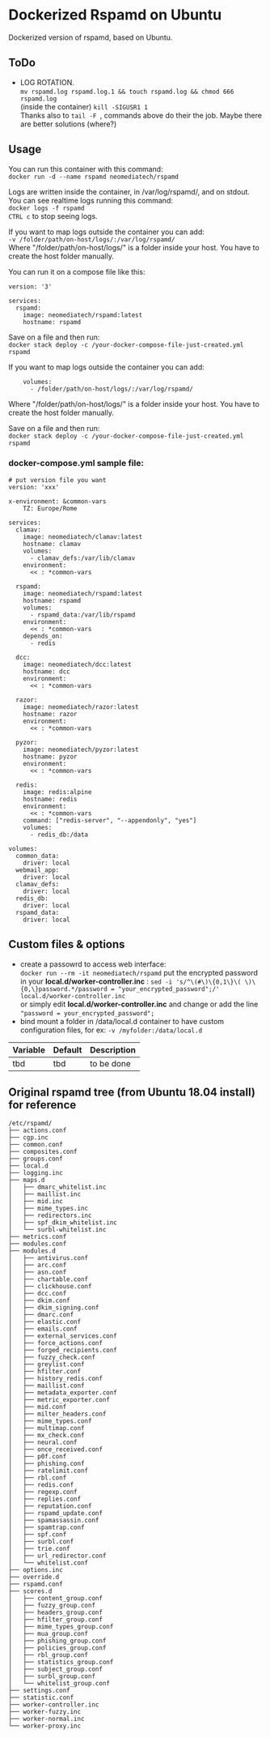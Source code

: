 # Dockerized Rspamd on Ubuntu
Dockerized version of rspamd, based on Ubuntu.

## ToDo
- LOG ROTATION.  
`mv rspamd.log rspamd.log.1 && touch rspamd.log && chmod 666 rspamd.log`   
(inside the container) `kill -SIGUSR1 1`  
Thanks also to `tail -F `, commands above do their the job. Maybe there are better solutions (where?)

## Usage
You can run this container with this command:  
`docker run -d --name rspamd neomediatech/rspamd`  

Logs are written inside the container, in /var/log/rspamd/, and on stdout. You can see realtime logs running this command:  
`docker logs -f rspamd`  
`CTRL c` to stop seeing logs.  

If you want to map logs outside the container you can add:  
`-v /folder/path/on-host/logs/:/var/log/rspamd/`  
Where "/folder/path/on-host/logs/" is a folder inside your host. You have to create the host folder manually.  

You can run it on a compose file like this:  

```
version: '3'  

services:  
  rspamd:  
    image: neomediatech/rspamd:latest  
    hostname: rspamd  
```
Save on a file and then run:  
`docker stack deploy -c /your-docker-compose-file-just-created.yml rspamd`

If you want to map logs outside the container you can add:  
```
    volumes:
      - /folder/path/on-host/logs/:/var/log/rspamd/
```
Where "/folder/path/on-host/logs/" is a folder inside your host. You have to create the host folder manually.

Save on a file and then run:  
`docker stack deploy -c /your-docker-compose-file-just-created.yml rspamd`  

### docker-compose.yml sample file:
```
# put version file you want
version: 'xxx'

x-environment: &common-vars
    TZ: Europe/Rome

services:
  clamav:
    image: neomediatech/clamav:latest
    hostname: clamav
    volumes:
      - clamav_defs:/var/lib/clamav
    environment:
      << : *common-vars

  rspamd:
    image: neomediatech/rspamd:latest
    hostname: rspamd
    volumes:
      - rspamd_data:/var/lib/rspamd
    environment:
      << : *common-vars
    depends_on:
      - redis

  dcc:
    image: neomediatech/dcc:latest
    hostname: dcc
    environment:
      << : *common-vars

  razor:
    image: neomediatech/razor:latest
    hostname: razor
    environment:
      << : *common-vars

  pyzor:
    image: neomediatech/pyzor:latest
    hostname: pyzor
    environment:
      << : *common-vars

  redis:
    image: redis:alpine
    hostname: redis
    environment:
      << : *common-vars
    command: ["redis-server", "--appendonly", "yes"]
    volumes:
      - redis_db:/data

volumes:
  common_data:
    driver: local
  webmail_app:
    driver: local
  clamav_defs:
    driver: local
  redis_db:
    driver: local
  rspamd_data:
    driver: local

```

## Custom files & options
- create a passowrd to access web interface:  
`docker run --rm -it neomediatech/rspamd`
put the encrypted password in your __local.d/worker-controller.inc__ :
`sed -i 's/^\(#\)\{0,1\}\( \)\{0,\}password.*/password = "your_encrypted_password";/' local.d/worker-controller.inc`  
or simply edit __local.d/worker-controller.inc__ and change or add the line  
`"password = your_encrypted_password";`
- bind mount a folder in /data/local.d container to have custom configuration files, for ex: `-v /myfolder:/data/local.d`


| Variable | Default | Description |
| -------- | ------- | ----------- |
| tbd | tbd | to be done |

## Original rspamd tree (from Ubuntu 18.04 install) for reference
```
/etc/rspamd/
├── actions.conf
├── cgp.inc
├── common.conf
├── composites.conf
├── groups.conf
├── local.d
├── logging.inc
├── maps.d
│   ├── dmarc_whitelist.inc
│   ├── maillist.inc
│   ├── mid.inc
│   ├── mime_types.inc
│   ├── redirectors.inc
│   ├── spf_dkim_whitelist.inc
│   └── surbl-whitelist.inc
├── metrics.conf
├── modules.conf
├── modules.d
│   ├── antivirus.conf
│   ├── arc.conf
│   ├── asn.conf
│   ├── chartable.conf
│   ├── clickhouse.conf
│   ├── dcc.conf
│   ├── dkim.conf
│   ├── dkim_signing.conf
│   ├── dmarc.conf
│   ├── elastic.conf
│   ├── emails.conf
│   ├── external_services.conf
│   ├── force_actions.conf
│   ├── forged_recipients.conf
│   ├── fuzzy_check.conf
│   ├── greylist.conf
│   ├── hfilter.conf
│   ├── history_redis.conf
│   ├── maillist.conf
│   ├── metadata_exporter.conf
│   ├── metric_exporter.conf
│   ├── mid.conf
│   ├── milter_headers.conf
│   ├── mime_types.conf
│   ├── multimap.conf
│   ├── mx_check.conf
│   ├── neural.conf
│   ├── once_received.conf
│   ├── p0f.conf
│   ├── phishing.conf
│   ├── ratelimit.conf
│   ├── rbl.conf
│   ├── redis.conf
│   ├── regexp.conf
│   ├── replies.conf
│   ├── reputation.conf
│   ├── rspamd_update.conf
│   ├── spamassassin.conf
│   ├── spamtrap.conf
│   ├── spf.conf
│   ├── surbl.conf
│   ├── trie.conf
│   ├── url_redirector.conf
│   └── whitelist.conf
├── options.inc
├── override.d
├── rspamd.conf
├── scores.d
│   ├── content_group.conf
│   ├── fuzzy_group.conf
│   ├── headers_group.conf
│   ├── hfilter_group.conf
│   ├── mime_types_group.conf
│   ├── mua_group.conf
│   ├── phishing_group.conf
│   ├── policies_group.conf
│   ├── rbl_group.conf
│   ├── statistics_group.conf
│   ├── subject_group.conf
│   ├── surbl_group.conf
│   └── whitelist_group.conf
├── settings.conf
├── statistic.conf
├── worker-controller.inc
├── worker-fuzzy.inc
├── worker-normal.inc
└── worker-proxy.inc
```
